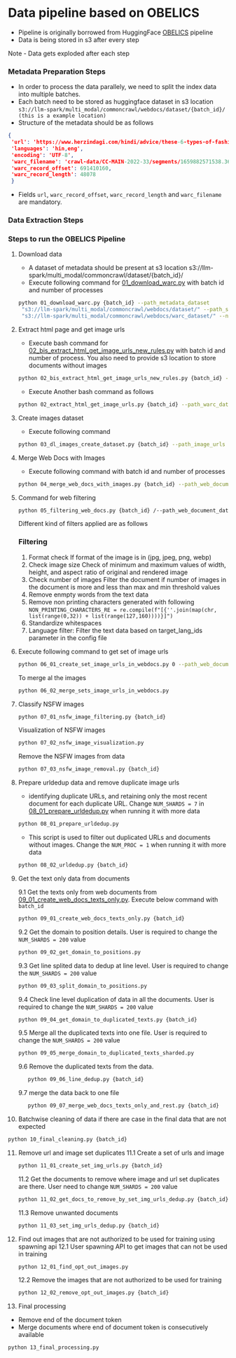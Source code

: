 # Data pipeline based on OBELICS
- Pipeline is originally borrowed from HuggingFace [OBELICS](https://github.com/huggingface/OBELICS/tree/main) pipeline
- Data is being stored in s3 after every step

Note - Data gets exploded after each step
### Metadata Preparation Steps
- In order to process the data parallely, we need to split the index data into multiple batches.
- Each batch need to be stored as huggingface dataset in s3 location `s3://llm-spark/multi_modal/commoncrawl/webdocs/dataset/{batch_id}/ (this is a example location)`
- Structure of the metadata should be as follows 
```json
{
 'url': 'https://www.herzindagi.com/hindi/advice/these-6-types-of-fashionable-footwear-will-damage-your-feet-ankles-and-knees-article-92503',
 'languages': 'hin,eng',
 'encoding': 'UTF-8',
 'warc_filename': 'crawl-data/CC-MAIN-2022-33/segments/1659882571538.36/warc/CC-MAIN-20220812014923-20220812044923-00734.warc.gz',
 'warc_record_offset': 691410160,
 'warc_record_length': 48078
 }
```
- Fields `url`, `warc_record_offset`, `warc_record_length` and `warc_filename` are mandatory.

### Data Extraction Steps

### Steps to run the OBELICS Pipeline

1. Download data
   - A dataset of metadata should be present at s3 location s3://llm-spark/multi_modal/commoncrawl/dataset/{batch_id}/
   - Execute following command for [01_download_warc.py](./01_download_warc.py) with batch id and number of processes 

   ```bash 
   python 01_download_warc.py {batch_id} --path_metadata_dataset
    "s3://llm-spark/multi_modal/commoncrawl/webdocs/dataset/" --path_save_dir_warc_dataset 
    "s3://llm-spark/multi_modal/commoncrawl/webdocs/warc_dataset/" --num_proc {number of processes}
   ```
  
2. Extract html page and get image urls
   - Execute bash command for [02_bis_extract_html_get_image_urls_new_rules.py](./02_bis_extract_html_get_image_urls_new_rules.py) with batch id and number of process. You also need to provide s3 location to store documents without images 
   
   ```bash
   python 02_bis_extract_html_get_image_urls_new_rules.py {batch_id} --path_warc_dataset "s3://llm-spark/multi_modal/commoncrawl/webdocs/warc_dataset/" --path_save_dir_web_document_dataset_without_images "s3://llm-spark/multi_modal/commoncrawl/webdocs/web_document_dataset_without_images/"  --num_proc {processes}
   ```
   - Execute Another bash command as follows 
   
   ```bash
   python 02_extract_html_get_image_urls.py {batch_id} --path_warc_dataset "s3://llm-spark/multi_modal/commoncrawl/webdocs/warc_dataset/" --path_save_dir_html_dataset "s3://llm-spark/multi_modal/commoncrawl/webdocs/html_dataset/" --num_proc {processes}
   ```
  
3. Create images dataset
   - Execute following command 
   
   ```bash
   python 03_dl_images_create_dataset.py {batch_id} --path_image_urls "s3://llm-spark/multi_modal/commoncrawl/webdocs/image_urls/" --path_save_dir_dataset_images "s3://llm-spark/multi_modal/commoncrawl/webdocs/image_dataset/" --path_save_file_map_url_idx "s3://llm-spark/multi_modal/commoncrawl/webdocs/map_url_idx/" --num_proc {processes}
   ```
  
4. Merge Web Docs with Images
   - Execute following command with batch id and number of processes
   
   ```bash
   python 04_merge_web_docs_with_images.py {batch_id} --path_web_document_dataset_without_images "s3://llm-spark/multi_modal/commoncrawl/webdocs/web_document_dataset_without_images/" --path_image_dataset_1 "s3://llm-spark/multi_modal/commoncrawl/webdocs/image_dataset/" --path_image_dataset_2 "s3://llm-spark/multi_modal/commoncrawl/webdocs/image_dataset_2/" --path_save_dir_web_document_dataset "s3://llm-spark/multi_modal/commoncrawl/webdocs/web_document_dataset/" --num_proc {processes}
   ```

5. Command for web filtering
   
   ```bash
   python 05_filtering_web_docs.py {batch_id} /--path_web_document_dataset   "s3://llm-spark/multi_modal/commoncrawl/webdocs/web_document_dataset/" / --path_save_web_document_dataset_filtered  "s3://llm-spark/multi_modal/commoncrawl/webdocs/web_document_dataset_filtered/" / --path_config_filter_web_documents  "./obelics/configs/config_filter_web_documents.yaml" / --path_common_words "/mnt/weka/shahrukh/workspace/OBELICS/models/common_words.json" / --path_lang_id_model "/mnt/weka/shahrukh/workspace/OBELICS/models/lid.176.bin" /   --path_sentencepiece_model "/mnt/weka/shahrukh/workspace/OBELICS/models/en.sp.model" / --path_kenlm_model "/mnt/weka/shahrukh/workspace/OBELICS/models/en.arpa.bin" / --num_proc 2
   ```
   
   Different kind of filters applied are as follows
   ### Filtering
      1. Format check
         If format of the image is in (jpg, jpeg, png, webp)
      2. Check image size
         Check of minimum and maximum values of width, height, and aspect ratio of original and rendered image
      3. Check number of images
         Filter the document if number of images in the document is more and less than max and min threshold values
      4. Remove enmpty words from the text data
      5. Remove non printing characters generated with following
         `NON_PRINTING_CHARACTERS_RE = re.compile(f"[{''.join(map(chr, list(range(0,32)) + list(range(127,160))))}]")`
      6. Standardize whitespaces
      7. Language filter: Filter the text data based on target_lang_ids parameter in the config file

6. Execute following command to get set of image urls
   ```bash 
   python 06_01_create_set_image_urls_in_webdocs.py 0 --path_web_document_dataset_filtered "s3://llm-spark/multi_modal/commoncrawl/webdocs/web_document_dataset_filtered/" --path_save_image_urls_in_web_document_dataset_filtered "s3://llm-spark/multi_modal/commoncrawl/webdocs/image_urls_in_web_document_dataset_filtered/" --num_proc 1
   ```
    To merge al the images
   ```bash 
   python 06_02_merge_sets_image_urls_in_webdocs.py
   ```
7. Classify NSFW images
   ```bash
   python 07_01_nsfw_image_filtering.py {batch_id}
   ```
   Visualization of NSFW images
   ```bash
   python 07_02_nsfw_image_visualization.py
   ```
   Remove the NSFW images from data
   ```bash
   python 07_03_nsfw_image_removal.py {batch_id}
   ```
8. Prepare urldedup data and remove duplicate image urls
   - identifying duplicate URLs, and retaining only the most recent document for each duplicate URL. Change `NUM_SHARDS = 7` in [08_01_prepare_urldedup.py](./08_01_prepare_urldedup.py) when running it with more data
   ```bash
   python 08_01_prepare_urldedup.py
   ```
   - This script is used to filter out duplicated URLs and documents without images. Change the `NUM_PROC = 1` when running it with more data
   ```bash
   python 08_02_urldedup.py {batch_id}
   ```

9. Get the text only data from documents 
   
      9.1 Get the texts only from web documents from [09_01_create_web_docs_texts_only.py](./09_01_create_web_docs_texts_only.py). Execute below command with `batch_id`

      ```bash
      python 09_01_create_web_docs_texts_only.py {batch_id}
      ```

      9.2 Get the domain to position details. User is required to change the `NUM_SHARDS = 200` value
      ```bash
      python 09_02_get_domain_to_positions.py
      ```

      9.3 Get line splited data to dedup at line level. User is required to change the `NUM_SHARDS = 200` value
      ```bash
      python 09_03_split_domain_to_positions.py
      ```

      9.4 Check line level duplication of data in all the documents.  User is required to change the `NUM_SHARDS = 200` value
      ```bash
      python 09_04_get_domain_to_duplicated_texts.py {batch_id}
      ```
      9.5 Merge all the duplicated texts into one file. User is required to change the `NUM_SHARDS = 200` value
      ```bash
      python 09_05_merge_domain_to_duplicated_texts_sharded.py
      ```
      9.6 Remove the duplicated texts from the data. 
      ```bash
         python 09_06_line_dedup.py {batch_id}
      ```
      9.7 merge the data back to one file
      ```bash
         python 09_07_merge_web_docs_texts_only_and_rest.py {batch_id}
      ```

10. Batchwise cleaning of data if there are case in the final data that are not expected  
   ```bash
   python 10_final_cleaning.py {batch_id}
   ```

11. Remove url and image set duplicates
      11.1 Create a set of urls and image 
      ```bash
      python 11_01_create_set_img_urls.py {batch_id}
      ```
      11.2 Get the documents to remove where image and url set duplicates are there. User need to change  `NUM_SHARDS = 200` value
      ```bash
      python 11_02_get_docs_to_remove_by_set_img_urls_dedup.py {batch_id}
      ```
      11.3 Remove unwanted documents 
      ```bash
      python 11_03_set_img_urls_dedup.py {batch_id}
      ```
12. Find out images that are not authorized to be used for training using spawning api
      12.1  User spawning API to get images that can not be used in training 
      ```bash
      python 12_01_find_opt_out_images.py
      ```
      12.2 Remove the images that are not authorized to be used for training
      ```bash
      python 12_02_remove_opt_out_images.py {batch_id}
      ```
13. Final processing 
   - Remove end of the document token 
   - Merge documents where end of document token is consecutively available
   ```bash
   python 13_final_processing.py
   ```

   
   

